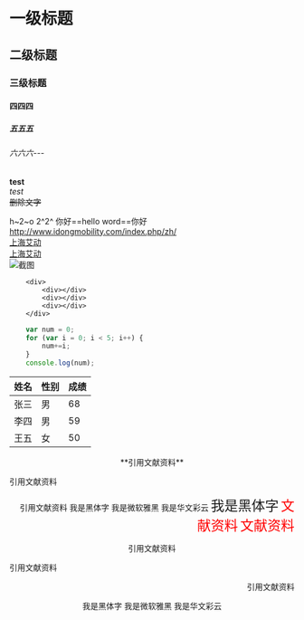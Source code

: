 # 一级标题

## 二级标题

### 三级标题

#### 四四四

##### 五五五

###### 六六六---

**test**  
_test_  
~~删除文字~~

h~2~o
2^2^
你好==hello word==你好  
<http://www.idongmobility.com/index.php/zh/>  
[上海艾动](http://www.idongmobility.com/index.php/zh/)  
[上海艾动](http://www.idongmobility.com/index.php/zh/ '上海艾动科技')  
![截图](./images/01.png)
```
    <div>
        <div></div>
        <div></div>
        <div></div>
    </div>
```
```javascript
    var num = 0;
    for (var i = 0; i < 5; i++) {
        num+=i;
    }
    console.log(num);
```

|姓名|性别|成绩|
|:-:|---|---|
|张三|男|68|
|李四|男|59|
|王五|女|50|  

<center>**引用文献资料**<center>  
<p align="left">引用文献资料</font> 
<p align="right">引用文献资料</font>  
<font face="黑体">我是黑体字</font>  
<font face="微软雅黑">我是微软雅黑</font>  
<font face="STCAIYUN">我是华文彩云</font>  
<font face="黑体" size=5>我是黑体字</font>  
<font color=red size=5>文献资料</font>  
<font face="STCAIYUN" color=red size=5>文献资料</font>  
<center>引用文献资料</center>  
<p align="left">引用文献资料</p>  
<p align="right">引用文献资料</p>
<font face="黑体">我是黑体字</font>  
<font face="微软雅黑">我是微软雅黑</font>  
<font face="STCAIYUN">我是华文彩云</font> 

